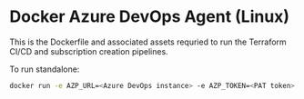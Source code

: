 # Docker Azure DevOps Agent (Linux)

This is the Dockerfile and associated assets requried to run the Terraform CI/CD and subscription creation pipelines.

To run standalone:

```bash
docker run -e AZP_URL=<Azure DevOps instance> -e AZP_TOKEN=<PAT token> -e AZP_AGENT_NAME=mydockeragent myrepo/myimage:latest
```
